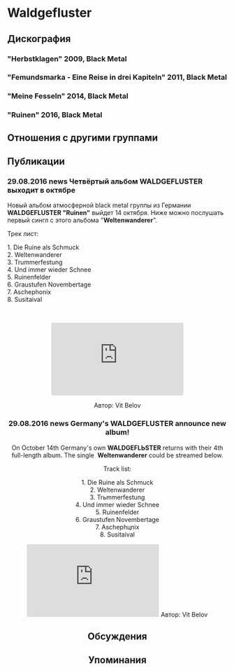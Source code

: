 # Waldgefluster



## Дискография

### "Herbstklagen" 2009, Black Metal



### "Femundsmarka - Eine Reise in drei Kapiteln" 2011, Black Metal



### "Meine Fesseln" 2014, Black Metal



### "Ruinen" 2016, Black Metal




## Отношения с другими группами


## Публикации

### 29.08.2016 news Четвёртый альбом WALDGEFLUSTER выходит в октябре

<p>Новый альбом атмосферной black metal группы из Германии<strong> WALDGEFLUSTER "Ruinen"</strong> выйдет 14 октября. Ниже можно послушать первый сингл с этого альбома "<strong>Weltenwanderer</strong>". </p><p>Трек лист:</p><p>1. Die Ruine als Schmuck<br>2. Weltenwanderer<br>3. Trummerfestung<br>4. Und immer wieder Schnee<br>5. Ruinenfelder<br>6. Graustufen Novembertage<br>7. Aschephonix<br>8. Susitaival</p><p>&nbsp;<center><iframe width="60%" height="166" scrolling="no" frameborder="no" src="https://w.soundcloud.com/player/?url=https%3A//api.soundcloud.com/tracks/279844656&color=ff5500&auto_play=false&hide_related=false&show_comments=true&show_user=true&show_reposts=false"></iframe></p>
Автор: Vit Belov

### 29.08.2016 news Germany&#39;s WALDGEFLUSTER announce new album!

<p>On October 14th Germany's own&nbsp;<strong>WALDGEFLЬSTER</strong> returns with their 4th full-length album. The single&nbsp; <strong>Weltenwanderer</strong> could be streamed below.</p><p>Track list:</p><p>1. Die Ruine als Schmuck<br>2. Weltenwanderer<br>3. Trьmmerfestung<br>4. Und immer wieder Schnee<br>5. Ruinenfelder<br>6. Graustufen Novembertage<br>7. Aschephцnix<br>8. Susitaival</p><p><center><iframe width="60%" height="166" scrolling="no" frameborder="no" src="https://w.soundcloud.com/player/?url=https%3A//api.soundcloud.com/tracks/279844656&color=ff5500&auto_play=false&hide_related=false&show_comments=true&show_user=true&show_reposts=false"></iframe>
Автор: Vit Belov


## Обсуждения


## Упоминания

